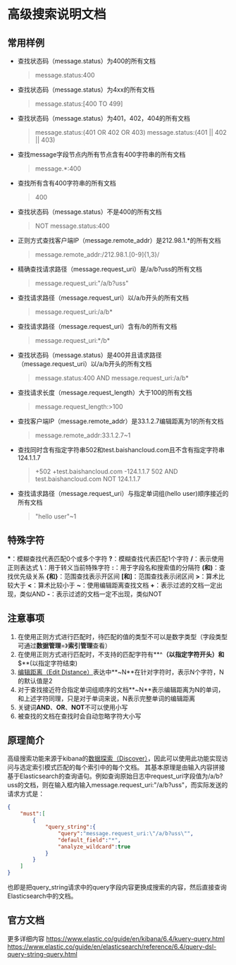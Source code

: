 # 高级搜索说明文档
## 常用样例
* 查找状态码（message.status）为400的所有文档 

    > message.status:400
* 查找状态码（message.status）为4xx的所有文档
    > message.status:[400 TO 499]
* 查找状态码（message.status）为401，402，404的所有文档
    > message.status:(401 OR 402 OR 403)
    > message.status:(401 || 402 || 403)
* 查找message字段节点内所有节点含有400字符串的所有文档
    > message.\*:400
* 查找所有含有400字符串的所有文档
    > 400
* 查找状态码（message.status）不是400的所有文档
    > NOT message.status:400
* 正则方式查找客户端IP（message.remote_addr）是212.98.1.*的所有文档
    > message.remote_addr:/212\.98\.1\.[0-9]{1,3}/
* 精确查找请求路径（message.request_uri）是/a/b?uss的所有文档
    > message.request_uri:"/a/b?uss"
* 查找请求路径（message.request_uri）以/a/b开头的所有文档
    > message.request_uri:\/a\/b*
* 查找请求路径（message.request_uri）含有/b的所有文档
    > message.request_uri:\*\/b\*
* 查找状态码（message.status）是400并且请求路径（message.request_uri）以/a/b开头的所有文档
    > message.status:400 AND message.request_uri:\/a\/b*
* 查找请求长度（message.request_length）大于100的所有文档
    > message.request_length:>100
* 查找客户端IP（message.remote_addr）是33.1.2.7编辑距离为1的所有文档
    > message.remote_addr:33.1.2.7~1
* 查找同时含有指定字符串502和test.baishancloud.com且不含有指定字符串124.1.1.7
    > +502 +test.baishancloud.com -124.1.1.7
    > 502 AND test.baishancloud.com NOT 124.1.1.7
* 查找请求路径（message.request_uri）与指定单词组(hello user)顺序接近的所有文档
    > "hello user"~1
    
## 特殊字符
**\***：模糊查找代表匹配0个或多个字符
**?**：模糊查找代表匹配1个字符
**/**：表示使用正则表达式
**\\**：用于转义当前特殊字符
**:**：用于字段名和搜索值的分隔符
**(**和**)**：查找优先级关系
**{**和**}**：范围查找表示开区间
**[**和**]**：范围查找表示闭区间
**>**：算术比较大于
**<**：算术比较小于
**~**：使用编辑距离查找文档
**+**：表示过滤的文档一定出现，类似AND
**-**：表示过滤的文档一定不出现，类似NOT

## 注意事项
1. 在使用正则方式进行匹配时，待匹配的值的类型不可以是数字类型（字段类型可通过**数据管理**=》**索引管理**查看）
2. 在使用正则方式进行匹配时，不支持的匹配字符有**^**（以指定字符开头）和**$**(以指定字符结束)
3. [编辑距离（Edit Distance）](https://baike.baidu.com/item/%E7%BC%96%E8%BE%91%E8%B7%9D%E7%A6%BB/8010193)表达中**~N**在针对字符时，表示N个字符，N的默认值是2
4. 对于查找接近符合指定单词组顺序的文档**~N**表示编辑距离为N的单词，和上述字符同理，只是对于单词来说，N表示完整单词的编辑距离
5. 关键词**AND**、**OR**、**NOT**不可以使用小写
6. 被查找的文档在查找时会自动忽略字符大小写

## 原理简介
高级搜索功能来源于kibana的[数据探索（Discover）](https://www.elastic.co/guide/cn/kibana/current/discover.html#discover)，因此可以使用此功能实现访问与选定索引模式匹配的每个索引中的每个文档。
其基本原理是由输入内容拼接基于Elasticsearch的查询语句。例如查询原始日志中request_uri字段值为/a/b?uss的文档，则在输入框内输入message.request_uri:"/a/b?uss"，而实际发送的请求方式是：

```json
{
    "must":[
        {
            "query_string":{
                "query":"message.request_uri:\"/a/b?uss\"",
                "default_field":"*",
                "analyze_wildcard":true
            }
        }
    ]
}
```
也即是把query_string请求中的query字段内容更换成搜索的内容，然后直接查询Elasticsearch中的文档。

## 官方文档
更多详细内容
https://www.elastic.co/guide/en/kibana/6.4/kuery-query.html
https://www.elastic.co/guide/en/elasticsearch/reference/6.4/query-dsl-query-string-query.html


